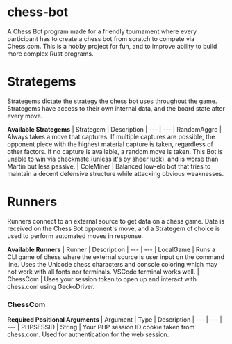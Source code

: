 # chess-bot

A Chess Bot program made for a friendly tournament where every participant has to create a chess bot from scratch to compete via Chess.com. This is a hobby project for fun, and to improve ability to build more complex Rust programs.


# Strategems

Strategems dictate the strategy the chess bot uses throughout the game. Strategems have access to their own internal data, and the board state after every move.


__Available Strategems__
| Strategem     | Description
| ---           | ---
| RandomAggro   | Always takes a move that captures. If multiple captures are possible, the opponent piece with the highest material capture is taken, regardless of other factors. If no capture is available, a random move is taken. This Bot is unable to win via checkmate (unless it's by sheer luck), and is worse than Martin but less passive.
| ColeMiner     | Balanced low-elo bot that tries to maintain a decent defensive structure while attacking obvious weaknesses.

# Runners

Runners connect to an external source to get data on a chess game. Data is received on the Chess Bot opponent's move, and a Strategem of choice is used to perform automated moves in response.

__Available Runners__
| Runner        | Description
| ---           | ---
| LocalGame     | Runs a CLI game of chess where the external source is user input on the command line. Uses the Unicode chess characters and console coloring which may not work with all fonts nor terminals. VSCode terminal works well.
| ChessCom      | Uses your session token to open up and interact with chess.com using GeckoDriver.


### ChessCom
__Required Positional Arguments__
| Argument      | Type          | Description
| ---           | ---           | ---
| PHPSESSID     | String        | Your PHP session ID cookie taken from chess.com. Used for authentication for the web session.